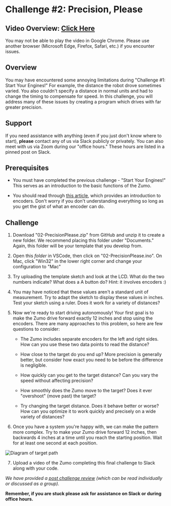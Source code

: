 # Challenge #2: Precision, Please

## Video Overview: [Click Here](https://drive.google.com/file/d/1pSs_jI5-8FlRpv6a2jkbTNq9_bT211vh/view?usp=sharing)

You may not be able to play the video in Google Chrome. Please use another browser (Microsoft Edge, Firefox, Safari, etc.) if you encounter issues.

## Overview

You may have encountered some annoying limitations during "Challenge #1: Start Your Engines!" For example, the distance the robot drove sometimes varied. You also couldn't specify a distance in normal units and had to change the timing to compensate for speed. In this challenge, you will address many of these issues by creating a program which drives with far greater precision.

## Support

If you need assistance with anything (even if you just don't know where to start), **please** contact any of us via Slack publicly or privately. You can also meet with us via Zoom during our "office hours." These hours are listed in a pinned post on Slack.

## Prerequisites

* You must have completed the previous challenge - "Start Your Engines!" This serves as an introduction to the basic functions of the Zumo.

* You should read through [this article](http://encoder.com/blog/company-news/what-is-an-encoder/), which provides an introduction to encoders. Don't worry if you don't understanding everything so long as you get the gist of what an encoder can do.

## Challenge

1. Download "02-PrecisionPlease.zip" from GitHub and unzip it to create a new folder. We recommend placing this folder under "Documents." Again, this folder will be your template that you develop from.

2. Open this *folder* in VSCode, then click on "02-PrecisionPlease.ino". On Mac, click "Win32" in the lower right corner and change your configuration to "Mac"

3. Try uploading the template sketch and look at the LCD. What do the two numbers indicate? What does a A button do? Hint: it involves encoders :)

4. You may have noticed that these values aren't a standard unit of measurement. Try to adapt the sketch to display these values in inches. Test your sketch using a ruler. Does it work for a variety of distances?

5. Now we're ready to start driving autonomously! Your first goal is to make the Zumo drive forward exactly 12 inches and stop using the encoders. There are many approaches to this problem, so here are few questions to consider:

   * The Zumo includes separate encoders for the left and right sides. How can you use these two data points to read the distance?

   * How close to the target do you end up? More precision is generally better, but consider how exact you need to be before the difference is negligible.

   * How quickly can you get to the target distance? Can you vary the speed without affecting precision?

   * How smoothly does the Zumo move to the target? Does it ever "overshoot" (move past) the target?

   * Try changing the target distance. Does it behave better or worse? How can you optimize it to work quickly and precisely on a wide variety of distances?

6. Once you have a system you're happy with, we can make the pattern more complex. Try to make your Zumo drive forward 12 inches, then backwards 4 inches at a time until you reach the starting position. Wait for at least one second at each position.

![Diagram of target path](https://raw.githubusercontent.com/Mechanical-Advantage/Training2020/master/resources/02-path.png)

7. Upload a video of the Zumo completing this final challenge to Slack along with your code.

*We have provided a [post challenge review](PostChallenge.md) (which can be read individually or discussed as a group).*

**Remember, if you are stuck please ask for assistance on Slack or during office hours.**